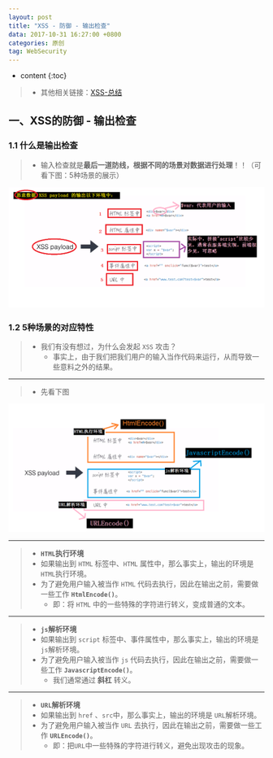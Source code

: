```yaml
---
layout: post
title: "XSS - 防御 - 输出检查"
data: 2017-10-31 16:27:00 +0800
categories: 原创
tag: WebSecurity
---
```

* content
{:toc}

> * 其他相关链接：[XSS-总结](http://www.jmazm.com/2017/10/31/XSS-inclustion/)

<!-- more -->

## 一、XSS的防御 - 输出检查

### 1.1 什么是输出检查

> * 输入检查就是**最后一道防线，根据不同的场景对数据进行处理**！！（可看下图：5种场景的展示）

![output](/styles/images/web/security/XSS/security-22.png)

### 1.2 5种场景的对应特性

> * 我们有没有想过，为什么会发起 `XSS` 攻击？
>   * 事实上，由于我们把我们用户的输入当作代码来运行，从而导致一些意料之外的结果。

---

> * 先看下图

![output](/styles/images/web/security/XSS/security-23.png)

---

> * **`HTML`执行环境**
> * 如果输出到 `HTML` 标签中、`HTML` 属性中，那么事实上，输出的环境是 `HTML`执行环境。
> * 为了避免用户输入被当作 `HTML` 代码去执行，因此在输出之前，需要做一些工作 **`HtmlEncode()`**。
>   * 即：将 `HTML` 中的一些特殊的字符进行转义，变成普通的文本。

---

> * **`js`解析环境**
> * 如果输出到 `script` 标签中、事件属性中，那么事实上，输出的环境是 `js`解析环境。
> * 为了避免用户输入被当作 `js` 代码去执行，因此在输出之前，需要做一些工作 **`JavascriptEncode()`**。
>   * 我们通常通过 **斜杠** 转义。

---

> * **`URL`解析环境**
> * 如果输出到 `href` 、`src`中，那么事实上，输出的环境是 `URL`解析环境。
> * 为了避免用户输入被当作 `URL` 去执行，因此在输出之前，需要做一些工作 **`URLEncode()`**。
>   * 即：把`URL`中一些特殊的字符进行转义，避免出现攻击的现象。





